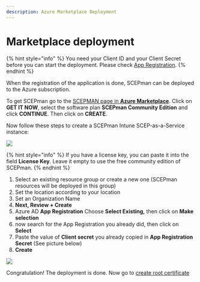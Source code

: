 ```yaml
---
description: Azure Marketplace Deployment
---
```


# Marketplace deployment

{% hint style="info" %}
You need your Client ID and your Client Secret before you can start the deployment. Please check [App Registration](../azure-app-registration.md).
{% endhint %}

When the registration of the application is done, SCEPman can be deployed to the Azure subscription.

To get SCEPman go to the [SCEPMAN page in **Azure Marketplace**](https://azuremarketplace.microsoft.com/en-us/marketplace/apps/glueckkanja-gabag.scepman?tab=Overview). Click on **GET IT NOW**, select the software plan **SCEPman Community Edition** and click **CONTINUE**. Then click on **CREATE**.

Now follow these steps to create a SCEPman Intune SCEP-as-a-Service instance:

![](<../../.gitbook/assets/2021-10-11 13\_49\_06-Create SCEPman \_ Intune SCEP-as-a-Service - Microsoft Azure and 11 more pages - .png>)

{% hint style="info" %}
If you have a license key, you can paste it into the field **License Key**. Leave it empty to use the free community edition of SCEPman.
{% endhint %}

1. Select an existing resource group or create a new one (SCEPman resources will be deployed in this group)
2. Set the location according to your location
3. Set an Organization Name
4. **Next, Review + Create**
5. Azure AD **App Registration** Choose **Select Existing,** then click on **Make selection**
6. now search for the App Registration you already did, then click on **Select**
7. Paste the value of **Client secret** you already copied in **App Registration Secret** (See picture below)
8. **Create**

![](<../../.gitbook/assets/2021-10-11 14\_25\_40-Create SCEPman \_ Intune SCEP-as-a-Service - Microsoft Azure and 13 more pages - .png>)

Congratulation! The deployment is done. Now go to [create root certificate](../first-run-root-cert.md)
